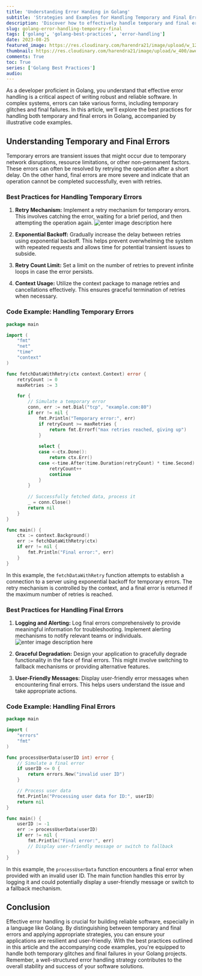 ```yaml
---
title: 'Understanding Error Handing in Golang'
subtitle: 'Strategies and Examples for Handling Temporary and Final Errors in Golang'
description: 'Discover how to effectively handle temporary and final errors in Golang applications. Learn best practices, including retry mechanisms, exponential backoff, context usage, and graceful degradation, accompanied by illustrative code examples for resilient error management in your Golang projects.'
slug: golang-error-handling-temporary-final
tags: ['golang', 'golang-best-practices', 'error-handling']
date: 2023-08-25
featured_image: https://res.cloudinary.com/harendra21/image/upload/w_1200/awesome-blog/awesome-golang/Error_Handling_aqphgs.png
thumbnail: https://res.cloudinary.com/harendra21/image/upload/w_400/awesome-blog/awesome-golang/Error_Handling_aqphgs.png
comments: True
toc: True
series: ['Golang Best Practices']
audio: 
---
```


As a developer proficient in Golang, you understand that effective error handling is a critical aspect of writing robust and reliable software. In complex systems, errors can take various forms, including temporary glitches and final failures. In this article, we'll explore the best practices for handling both temporary and final errors in Golang, accompanied by illustrative code examples.

## Understanding Temporary and Final Errors

Temporary errors are transient issues that might occur due to temporary network disruptions, resource limitations, or other non-permanent factors. These errors can often be resolved by retrying the operation after a short delay. On the other hand, final errors are more severe and indicate that an operation cannot be completed successfully, even with retries.

### Best Practices for Handling Temporary Errors

1. **Retry Mechanism:** Implement a retry mechanism for temporary errors. This involves catching the error, waiting for a brief period, and then attempting the operation again.
![enter image description here](https://codecurated.com/content/images/2022/12/Cover.png)

2. **Exponential Backoff:** Gradually increase the delay between retries using exponential backoff. This helps prevent overwhelming the system with repeated requests and allows time for potential transient issues to subside.

3. **Retry Count Limit:** Set a limit on the number of retries to prevent infinite loops in case the error persists.

4. **Context Usage:** Utilize the context package to manage retries and cancellations effectively. This ensures graceful termination of retries when necessary.

### Code Example: Handling Temporary Errors

```go
package main

import (
	"fmt"
	"net"
	"time"
	"context"
)

func fetchDataWithRetry(ctx context.Context) error {
	retryCount := 0
	maxRetries := 3

	for {
		// Simulate a temporary error
		conn, err := net.Dial("tcp", "example.com:80")
		if err != nil {
			fmt.Println("Temporary error:", err)
			if retryCount >= maxRetries {
				return fmt.Errorf("max retries reached, giving up")
			}
			
			select {
			case <-ctx.Done():
				return ctx.Err()
			case <-time.After(time.Duration(retryCount) * time.Second):
				retryCount++
				continue
			}
		}
		
		// Successfully fetched data, process it
		_ = conn.Close()
		return nil
	}
}

func main() {
	ctx := context.Background()
	err := fetchDataWithRetry(ctx)
	if err != nil {
		fmt.Println("Final error:", err)
	}
}
```

In this example, the `fetchDataWithRetry` function attempts to establish a connection to a server using exponential backoff for temporary errors. The retry mechanism is controlled by the context, and a final error is returned if the maximum number of retries is reached.

### Best Practices for Handling Final Errors

1. **Logging and Alerting:** Log final errors comprehensively to provide meaningful information for troubleshooting. Implement alerting mechanisms to notify relevant teams or individuals.
![enter image description here](https://ix-cdn.b2e5.com/images/32040/32040_939497d007a1433e9e9755266c64c00c_1538508330.png)

2. **Graceful Degradation:** Design your application to gracefully degrade functionality in the face of final errors. This might involve switching to fallback mechanisms or providing alternative features.

3. **User-Friendly Messages:** Display user-friendly error messages when encountering final errors. This helps users understand the issue and take appropriate actions.

### Code Example: Handling Final Errors

```go
package main

import (
	"errors"
	"fmt"
)

func processUserData(userID int) error {
	// Simulate a final error
	if userID <= 0 {
		return errors.New("invalid user ID")
	}

	// Process user data
	fmt.Println("Processing user data for ID:", userID)
	return nil
}

func main() {
	userID := -1
	err := processUserData(userID)
	if err != nil {
		fmt.Println("Final error:", err)
		// Display user-friendly message or switch to fallback
	}
}
```

In this example, the `processUserData` function encounters a final error when provided with an invalid user ID. The main function handles this error by logging it and could potentially display a user-friendly message or switch to a fallback mechanism.

## Conclusion

Effective error handling is crucial for building reliable software, especially in a language like Golang. By distinguishing between temporary and final errors and applying appropriate strategies, you can ensure your applications are resilient and user-friendly. With the best practices outlined in this article and the accompanying code examples, you're equipped to handle both temporary glitches and final failures in your Golang projects. Remember, a well-structured error handling strategy contributes to the overall stability and success of your software solutions.